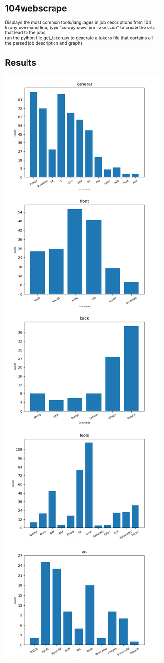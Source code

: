# 104webscrape
Displays the most common tools/languages in job descriptions from 104  
In any command line, type "scrapy crawl job -o url.json" to create the urls that lead to the jobs,  
run the python file get_token.py to generate a tokens file that contains all the parsed job description and graphs  

# Results  
![General](https://github.com/dixyTW/104webscrape/blob/master/general.png "Programming Languages")
![Frontend](https://github.com/dixyTW/104webscrape/blob/master/front.png "Frontend")
![Backend](https://github.com/dixyTW/104webscrape/blob/master/back.png "Backend")
![Tools](https://github.com/dixyTW/104webscrape/blob/master/tools.png "Tools")
![Database](https://github.com/dixyTW/104webscrape/blob/master/db.png "Database")
